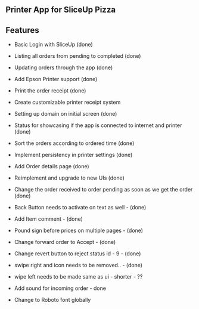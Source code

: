 ## Printer App for SliceUp Pizza


## Features
- Basic Login with SliceUp (done)
- Listing all orders from pending to completed (done)
- Updating orders through the app (done)
- Add Epson Printer support (done)
- Print the order receipt (done)
- Create customizable printer receipt system 
- Setting up domain on initial screen (done)
- Status for showcasing if the app is connected to internet and printer (done)
- Sort the orders according to ordered time (done)
- Implement persistency in printer settings (done)
- Add Order details page (done)
- Reimplement and upgrade to new UIs (done)
- Change the order received to order pending as soon as we get the order (done)

- Back Button needs to activate on text as well - (done)
- Add Item comment - (done)
- Pound sign before prices on multiple pages - (done)
- Change forward order to Accept - (done)
- Change revert button to reject status id - 9 - (done)
- swipe right and icon needs to be removed.. - (done)
- wipe left needs to be made same as ui - shorter - ??
- Add sound for incoming order - done
- Change to Roboto font globally
